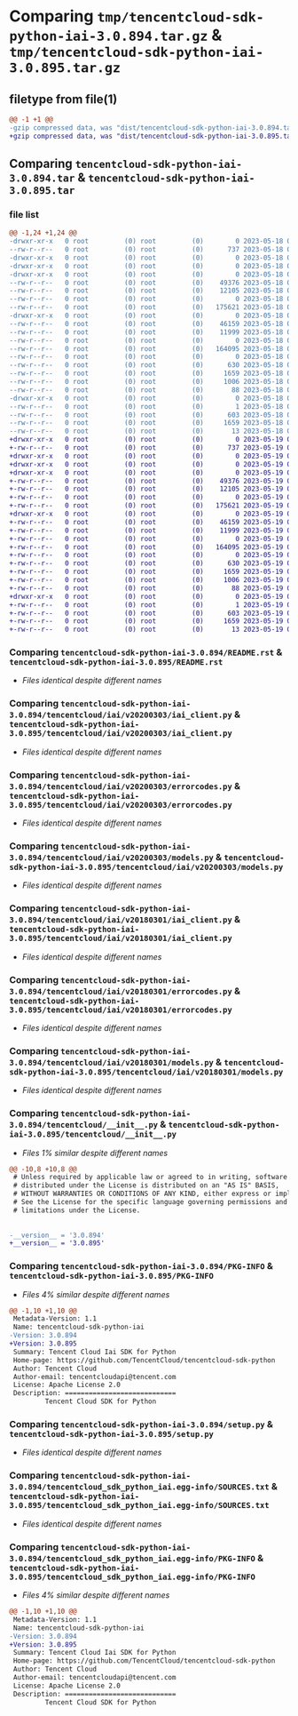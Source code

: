 # Comparing `tmp/tencentcloud-sdk-python-iai-3.0.894.tar.gz` & `tmp/tencentcloud-sdk-python-iai-3.0.895.tar.gz`

## filetype from file(1)

```diff
@@ -1 +1 @@
-gzip compressed data, was "dist/tencentcloud-sdk-python-iai-3.0.894.tar", last modified: Thu May 18 00:27:39 2023, max compression
+gzip compressed data, was "dist/tencentcloud-sdk-python-iai-3.0.895.tar", last modified: Fri May 19 02:52:27 2023, max compression
```

## Comparing `tencentcloud-sdk-python-iai-3.0.894.tar` & `tencentcloud-sdk-python-iai-3.0.895.tar`

### file list

```diff
@@ -1,24 +1,24 @@
-drwxr-xr-x   0 root         (0) root         (0)        0 2023-05-18 00:27:39.000000 tencentcloud-sdk-python-iai-3.0.894/
--rw-r--r--   0 root         (0) root         (0)      737 2023-05-18 00:27:39.000000 tencentcloud-sdk-python-iai-3.0.894/README.rst
-drwxr-xr-x   0 root         (0) root         (0)        0 2023-05-18 00:27:39.000000 tencentcloud-sdk-python-iai-3.0.894/tencentcloud/
-drwxr-xr-x   0 root         (0) root         (0)        0 2023-05-18 00:27:39.000000 tencentcloud-sdk-python-iai-3.0.894/tencentcloud/iai/
-drwxr-xr-x   0 root         (0) root         (0)        0 2023-05-18 00:27:39.000000 tencentcloud-sdk-python-iai-3.0.894/tencentcloud/iai/v20200303/
--rw-r--r--   0 root         (0) root         (0)    49376 2023-05-18 00:27:39.000000 tencentcloud-sdk-python-iai-3.0.894/tencentcloud/iai/v20200303/iai_client.py
--rw-r--r--   0 root         (0) root         (0)    12105 2023-05-18 00:27:39.000000 tencentcloud-sdk-python-iai-3.0.894/tencentcloud/iai/v20200303/errorcodes.py
--rw-r--r--   0 root         (0) root         (0)        0 2023-05-18 00:27:39.000000 tencentcloud-sdk-python-iai-3.0.894/tencentcloud/iai/v20200303/__init__.py
--rw-r--r--   0 root         (0) root         (0)   175621 2023-05-18 00:27:39.000000 tencentcloud-sdk-python-iai-3.0.894/tencentcloud/iai/v20200303/models.py
-drwxr-xr-x   0 root         (0) root         (0)        0 2023-05-18 00:27:39.000000 tencentcloud-sdk-python-iai-3.0.894/tencentcloud/iai/v20180301/
--rw-r--r--   0 root         (0) root         (0)    46159 2023-05-18 00:27:39.000000 tencentcloud-sdk-python-iai-3.0.894/tencentcloud/iai/v20180301/iai_client.py
--rw-r--r--   0 root         (0) root         (0)    11999 2023-05-18 00:27:39.000000 tencentcloud-sdk-python-iai-3.0.894/tencentcloud/iai/v20180301/errorcodes.py
--rw-r--r--   0 root         (0) root         (0)        0 2023-05-18 00:27:39.000000 tencentcloud-sdk-python-iai-3.0.894/tencentcloud/iai/v20180301/__init__.py
--rw-r--r--   0 root         (0) root         (0)   164095 2023-05-18 00:27:39.000000 tencentcloud-sdk-python-iai-3.0.894/tencentcloud/iai/v20180301/models.py
--rw-r--r--   0 root         (0) root         (0)        0 2023-05-18 00:27:39.000000 tencentcloud-sdk-python-iai-3.0.894/tencentcloud/iai/__init__.py
--rw-r--r--   0 root         (0) root         (0)      630 2023-05-18 00:27:39.000000 tencentcloud-sdk-python-iai-3.0.894/tencentcloud/__init__.py
--rw-r--r--   0 root         (0) root         (0)     1659 2023-05-18 00:27:39.000000 tencentcloud-sdk-python-iai-3.0.894/PKG-INFO
--rw-r--r--   0 root         (0) root         (0)     1006 2023-05-18 00:27:39.000000 tencentcloud-sdk-python-iai-3.0.894/setup.py
--rw-r--r--   0 root         (0) root         (0)       88 2023-05-18 00:27:39.000000 tencentcloud-sdk-python-iai-3.0.894/setup.cfg
-drwxr-xr-x   0 root         (0) root         (0)        0 2023-05-18 00:27:39.000000 tencentcloud-sdk-python-iai-3.0.894/tencentcloud_sdk_python_iai.egg-info/
--rw-r--r--   0 root         (0) root         (0)        1 2023-05-18 00:27:39.000000 tencentcloud-sdk-python-iai-3.0.894/tencentcloud_sdk_python_iai.egg-info/dependency_links.txt
--rw-r--r--   0 root         (0) root         (0)      603 2023-05-18 00:27:39.000000 tencentcloud-sdk-python-iai-3.0.894/tencentcloud_sdk_python_iai.egg-info/SOURCES.txt
--rw-r--r--   0 root         (0) root         (0)     1659 2023-05-18 00:27:39.000000 tencentcloud-sdk-python-iai-3.0.894/tencentcloud_sdk_python_iai.egg-info/PKG-INFO
--rw-r--r--   0 root         (0) root         (0)       13 2023-05-18 00:27:39.000000 tencentcloud-sdk-python-iai-3.0.894/tencentcloud_sdk_python_iai.egg-info/top_level.txt
+drwxr-xr-x   0 root         (0) root         (0)        0 2023-05-19 02:52:27.000000 tencentcloud-sdk-python-iai-3.0.895/
+-rw-r--r--   0 root         (0) root         (0)      737 2023-05-19 02:52:27.000000 tencentcloud-sdk-python-iai-3.0.895/README.rst
+drwxr-xr-x   0 root         (0) root         (0)        0 2023-05-19 02:52:27.000000 tencentcloud-sdk-python-iai-3.0.895/tencentcloud/
+drwxr-xr-x   0 root         (0) root         (0)        0 2023-05-19 02:52:27.000000 tencentcloud-sdk-python-iai-3.0.895/tencentcloud/iai/
+drwxr-xr-x   0 root         (0) root         (0)        0 2023-05-19 02:52:27.000000 tencentcloud-sdk-python-iai-3.0.895/tencentcloud/iai/v20200303/
+-rw-r--r--   0 root         (0) root         (0)    49376 2023-05-19 02:52:27.000000 tencentcloud-sdk-python-iai-3.0.895/tencentcloud/iai/v20200303/iai_client.py
+-rw-r--r--   0 root         (0) root         (0)    12105 2023-05-19 02:52:27.000000 tencentcloud-sdk-python-iai-3.0.895/tencentcloud/iai/v20200303/errorcodes.py
+-rw-r--r--   0 root         (0) root         (0)        0 2023-05-19 02:52:27.000000 tencentcloud-sdk-python-iai-3.0.895/tencentcloud/iai/v20200303/__init__.py
+-rw-r--r--   0 root         (0) root         (0)   175621 2023-05-19 02:52:27.000000 tencentcloud-sdk-python-iai-3.0.895/tencentcloud/iai/v20200303/models.py
+drwxr-xr-x   0 root         (0) root         (0)        0 2023-05-19 02:52:27.000000 tencentcloud-sdk-python-iai-3.0.895/tencentcloud/iai/v20180301/
+-rw-r--r--   0 root         (0) root         (0)    46159 2023-05-19 02:52:27.000000 tencentcloud-sdk-python-iai-3.0.895/tencentcloud/iai/v20180301/iai_client.py
+-rw-r--r--   0 root         (0) root         (0)    11999 2023-05-19 02:52:27.000000 tencentcloud-sdk-python-iai-3.0.895/tencentcloud/iai/v20180301/errorcodes.py
+-rw-r--r--   0 root         (0) root         (0)        0 2023-05-19 02:52:27.000000 tencentcloud-sdk-python-iai-3.0.895/tencentcloud/iai/v20180301/__init__.py
+-rw-r--r--   0 root         (0) root         (0)   164095 2023-05-19 02:52:27.000000 tencentcloud-sdk-python-iai-3.0.895/tencentcloud/iai/v20180301/models.py
+-rw-r--r--   0 root         (0) root         (0)        0 2023-05-19 02:52:27.000000 tencentcloud-sdk-python-iai-3.0.895/tencentcloud/iai/__init__.py
+-rw-r--r--   0 root         (0) root         (0)      630 2023-05-19 02:52:27.000000 tencentcloud-sdk-python-iai-3.0.895/tencentcloud/__init__.py
+-rw-r--r--   0 root         (0) root         (0)     1659 2023-05-19 02:52:27.000000 tencentcloud-sdk-python-iai-3.0.895/PKG-INFO
+-rw-r--r--   0 root         (0) root         (0)     1006 2023-05-19 02:52:27.000000 tencentcloud-sdk-python-iai-3.0.895/setup.py
+-rw-r--r--   0 root         (0) root         (0)       88 2023-05-19 02:52:27.000000 tencentcloud-sdk-python-iai-3.0.895/setup.cfg
+drwxr-xr-x   0 root         (0) root         (0)        0 2023-05-19 02:52:27.000000 tencentcloud-sdk-python-iai-3.0.895/tencentcloud_sdk_python_iai.egg-info/
+-rw-r--r--   0 root         (0) root         (0)        1 2023-05-19 02:52:27.000000 tencentcloud-sdk-python-iai-3.0.895/tencentcloud_sdk_python_iai.egg-info/dependency_links.txt
+-rw-r--r--   0 root         (0) root         (0)      603 2023-05-19 02:52:27.000000 tencentcloud-sdk-python-iai-3.0.895/tencentcloud_sdk_python_iai.egg-info/SOURCES.txt
+-rw-r--r--   0 root         (0) root         (0)     1659 2023-05-19 02:52:27.000000 tencentcloud-sdk-python-iai-3.0.895/tencentcloud_sdk_python_iai.egg-info/PKG-INFO
+-rw-r--r--   0 root         (0) root         (0)       13 2023-05-19 02:52:27.000000 tencentcloud-sdk-python-iai-3.0.895/tencentcloud_sdk_python_iai.egg-info/top_level.txt
```

### Comparing `tencentcloud-sdk-python-iai-3.0.894/README.rst` & `tencentcloud-sdk-python-iai-3.0.895/README.rst`

 * *Files identical despite different names*

### Comparing `tencentcloud-sdk-python-iai-3.0.894/tencentcloud/iai/v20200303/iai_client.py` & `tencentcloud-sdk-python-iai-3.0.895/tencentcloud/iai/v20200303/iai_client.py`

 * *Files identical despite different names*

### Comparing `tencentcloud-sdk-python-iai-3.0.894/tencentcloud/iai/v20200303/errorcodes.py` & `tencentcloud-sdk-python-iai-3.0.895/tencentcloud/iai/v20200303/errorcodes.py`

 * *Files identical despite different names*

### Comparing `tencentcloud-sdk-python-iai-3.0.894/tencentcloud/iai/v20200303/models.py` & `tencentcloud-sdk-python-iai-3.0.895/tencentcloud/iai/v20200303/models.py`

 * *Files identical despite different names*

### Comparing `tencentcloud-sdk-python-iai-3.0.894/tencentcloud/iai/v20180301/iai_client.py` & `tencentcloud-sdk-python-iai-3.0.895/tencentcloud/iai/v20180301/iai_client.py`

 * *Files identical despite different names*

### Comparing `tencentcloud-sdk-python-iai-3.0.894/tencentcloud/iai/v20180301/errorcodes.py` & `tencentcloud-sdk-python-iai-3.0.895/tencentcloud/iai/v20180301/errorcodes.py`

 * *Files identical despite different names*

### Comparing `tencentcloud-sdk-python-iai-3.0.894/tencentcloud/iai/v20180301/models.py` & `tencentcloud-sdk-python-iai-3.0.895/tencentcloud/iai/v20180301/models.py`

 * *Files identical despite different names*

### Comparing `tencentcloud-sdk-python-iai-3.0.894/tencentcloud/__init__.py` & `tencentcloud-sdk-python-iai-3.0.895/tencentcloud/__init__.py`

 * *Files 1% similar despite different names*

```diff
@@ -10,8 +10,8 @@
 # Unless required by applicable law or agreed to in writing, software
 # distributed under the License is distributed on an "AS IS" BASIS,
 # WITHOUT WARRANTIES OR CONDITIONS OF ANY KIND, either express or implied.
 # See the License for the specific language governing permissions and
 # limitations under the License.
 
 
-__version__ = '3.0.894'
+__version__ = '3.0.895'
```

### Comparing `tencentcloud-sdk-python-iai-3.0.894/PKG-INFO` & `tencentcloud-sdk-python-iai-3.0.895/PKG-INFO`

 * *Files 4% similar despite different names*

```diff
@@ -1,10 +1,10 @@
 Metadata-Version: 1.1
 Name: tencentcloud-sdk-python-iai
-Version: 3.0.894
+Version: 3.0.895
 Summary: Tencent Cloud Iai SDK for Python
 Home-page: https://github.com/TencentCloud/tencentcloud-sdk-python
 Author: Tencent Cloud
 Author-email: tencentcloudapi@tencent.com
 License: Apache License 2.0
 Description: ============================
         Tencent Cloud SDK for Python
```

### Comparing `tencentcloud-sdk-python-iai-3.0.894/setup.py` & `tencentcloud-sdk-python-iai-3.0.895/setup.py`

 * *Files identical despite different names*

### Comparing `tencentcloud-sdk-python-iai-3.0.894/tencentcloud_sdk_python_iai.egg-info/SOURCES.txt` & `tencentcloud-sdk-python-iai-3.0.895/tencentcloud_sdk_python_iai.egg-info/SOURCES.txt`

 * *Files identical despite different names*

### Comparing `tencentcloud-sdk-python-iai-3.0.894/tencentcloud_sdk_python_iai.egg-info/PKG-INFO` & `tencentcloud-sdk-python-iai-3.0.895/tencentcloud_sdk_python_iai.egg-info/PKG-INFO`

 * *Files 4% similar despite different names*

```diff
@@ -1,10 +1,10 @@
 Metadata-Version: 1.1
 Name: tencentcloud-sdk-python-iai
-Version: 3.0.894
+Version: 3.0.895
 Summary: Tencent Cloud Iai SDK for Python
 Home-page: https://github.com/TencentCloud/tencentcloud-sdk-python
 Author: Tencent Cloud
 Author-email: tencentcloudapi@tencent.com
 License: Apache License 2.0
 Description: ============================
         Tencent Cloud SDK for Python
```

